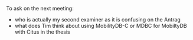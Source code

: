 To ask on the next meeting:

- who is actually my second examiner as it is confusing on the Antrag
- what does Tim think about using MobilityDB-C or MDBC for MobiltyDB with Citus in the thesis
